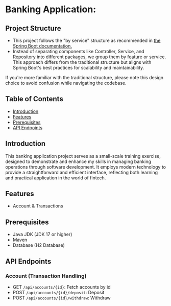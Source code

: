# Banking Application:

## Project Structure

- This project follows the "by service" structure as recommended in [the Spring Boot documentation.](https://docs.spring.io/spring-boot/reference/using/structuring-your-code.html#using.structuring-your-code.locating-the-main-class) 
- Instead of separating components like Controller, Service, and Repository into different packages, we group them by feature or service. This approach differs from the traditional structure but aligns with Spring Boot's best practices for scalability and maintainability.

If you're more familiar with the traditional structure, please note this design choice to avoid confusion while navigating the codebase.

## Table of Contents
- [Introduction](#introduction)
- [Features](#features)
- [Prerequisites](#prerequisites)
- [API Endpoints](#api-endpoints)

## Introduction
This banking application project serves as a small-scale training exercise, designed to demonstrate and enhance my skills in managing banking operations through software development. It employs modern technology to provide a straightforward and efficient interface, reflecting both learning and practical application in the world of fintech.

## Features
- Account & Transactions

## Prerequisites
- Java JDK (JDK 17 or higher)
- Maven
- Database (H2 Database)

## API Endpoints

### Account (Transaction Handling)
- GET `/api/accounts/{id}`: Fetch accounts by id
- POST `/api/accounts/{id}/deposit`: Deposit
- POST `/api/accounts/{id}/withdraw`: Withdraw
